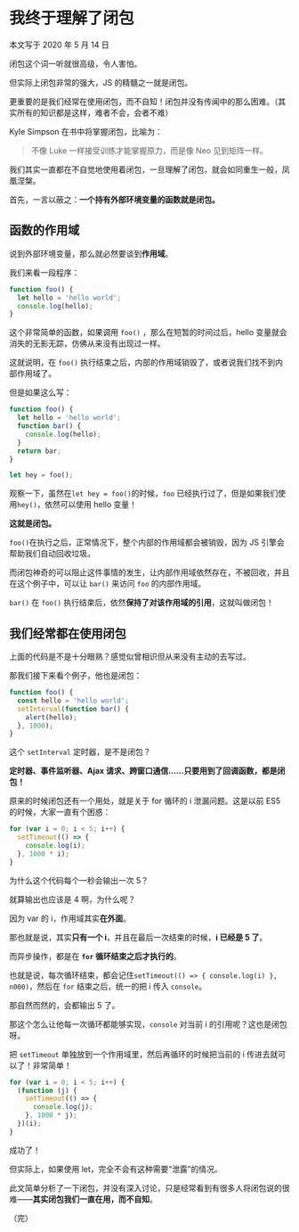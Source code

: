 # 我终于理解了闭包

本文写于 2020 年 5 月 14 日

闭包这个词一听就很高级，令人害怕。

但实际上闭包非常的强大，JS 的精髓之一就是闭包。

更重要的是我们经常在使用闭包，而不自知！闭包并没有传闻中的那么困难。（其实所有的知识都是这样，难者不会，会者不难）

Kyle Simpson 在书中将掌握闭包，比喻为：

> 不像 Luke 一样接受训练才能掌握原力，而是像 Neo 见到矩阵一样。

我们其实一直都在不自觉地使用着闭包，一旦理解了闭包，就会如同重生一般，凤凰涅槃。

首先，一言以蔽之：**一个持有外部环境变量的函数就是闭包。**

## 函数的作用域

说到外部环境变量，那么就必然要谈到**作用域**。

我们来看一段程序：

```javascript
function foo() {
  let hello = 'hello world';
  console.log(hello);
}
```

这个非常简单的函数，如果调用 `foo()` ，那么在短暂的时间过后，hello 变量就会消失的无影无踪，仿佛从来没有出现过一样。

这就说明，在 `foo()` 执行结束之后，内部的作用域销毁了，或者说我们找不到内部作用域了。

但是如果这么写：

```javascript
function foo() {
  let hello = 'hello world';
  function bar() {
    console.log(hello);
  }
  return bar;
}

let hey = foo();
```

观察一下，虽然在`let hey = foo()`的时候，`foo` 已经执行过了，但是如果我们使用`hey()`，依然可以使用 hello 变量！

**这就是闭包。**

`foo()`在执行之后，正常情况下，整个内部的作用域都会被销毁，因为 JS 引擎会帮助我们自动回收垃圾。

而闭包神奇的可以阻止这件事情的发生，让内部作用域依然存在，不被回收，并且在这个例子中，可以让 `bar()` 来访问 `foo` 的内部作用域。

`bar()` 在 `foo()` 执行结束后，依然**保持了对该作用域的引用**，这就叫做闭包！

## 我们经常都在使用闭包

上面的代码是不是十分眼熟？感觉似曾相识但从来没有主动的去写过。

那我们接下来看个例子，他也是闭包：

```javascript
function foo() {
  const hello = 'hello world';
  setInterval(function bar() {
    alert(hello);
  }, 1000);
}
```

这个 `setInterval` 定时器，是不是闭包？

**定时器、事件监听器、Ajax 请求、跨窗口通信……只要用到了回调函数，都是闭包！**

原来的时候闭包还有一个用处，就是关于 for 循环的 i 泄漏问题。这是以前 ES5 的时候，大家一直有个困惑：

```javascript
for (var i = 0; i < 5; i++) {
  setTimeout(() => {
    console.log(i);
  }, 1000 * i);
}
```

为什么这个代码每个一秒会输出一次 5？

就算输出也应该是 4 啊，为什么呢？

因为 var 的 i，作用域其实**在外面**。

那也就是说，其实**只有一个 i**，并且在最后一次结束的时候，**i 已经是 5 了**。

而异步操作，都是在 **`for` 循环结束之后才执行的**。

也就是说，每次循环结束，都会记住`setTimeout(() => { console.log(i) }, n000)`，然后在 `for` 结束之后，统一的把 i 传入 `console`。

那自然而然的，会都输出 5 了。

那这个怎么让他每一次循环都能够实现，`console` 对当前 i 的引用呢？这也是闭包呀。

把 `setTimeout` 单独放到一个作用域里，然后再循环的时候把当前的 i 传进去就可以了！非常简单！

```javascript
for (var i = 0; i < 5; i++) {
  (function (j) {
    setTimeout(() => {
      console.log(j);
    }, 1000 * j);
  })(i);
}
```

成功了！

但实际上，如果使用 let，完全不会有这种需要“泄露”的情况。

此文简单分析了一下闭包，并没有深入讨论，只是经常看到有很多人将闭包说的很难——**其实闭包我们一直在用，而不自知**。

（完）
